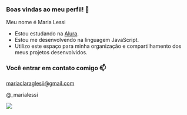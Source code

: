 ### Boas vindas ao meu perfil! 💙

Meu nome é Maria Lessi

- Estou estudando na [Alura](https://www.alura.com.br).
- Estou me desenvolvendo na linguagem JavaScript.
- Utilizo este espaço para minha organização e compartilhamento dos meus projetos desenvolvidos.
  
### Você entrar em contato comigo 📫

mariaclaraglesii@gmail.com

@_marialessi

![](https://media.tenor.com/cH4BROCrNYkAAAAi/camdan-bakan-pamuk-prenses-pamuk-prenses.gif)



